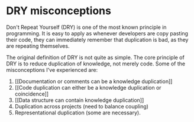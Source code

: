 # DRY misconceptions
Don't Repeat Yourself (DRY) is one of the most known principle in programming. It is easy to apply as whenever developers are copy pasting their code, they can immediately remember that duplication is bad, as they are repeating themselves.

The original definition of DRY is not quite as simple. The core principle of DRY is to reduce duplication of knowledge, not merely code. Some of the misconceptions I've experienced are:

1. [[Documentation or comments can be a knowledge duplication]]
2. [[Code duplication can either be a knowledge duplication or coincidence]]
3. [[Data structure can contain knowledge duplication]]
4. Duplication across projects (need to balance coupling)
5. Representational duplication (some are necessary).

<!-- #evergreen -->

<!-- {BearID:D56F6687-EEB7-408F-AA68-F0A0977B7476-91861-0000126A9DEE059E} -->
